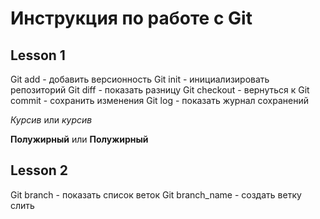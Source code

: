 # Инструкция по работе с Git
## Lesson 1
Git add - добавить версионность
Git init - инициализировать репозиторий
Git diff - показать разницу
Git checkout - вернуться к 
Git commit - сохранить изменения
Git log - показать журнал сохранений

*Курсив* или _курсив_

**Полужирный** или __Полужирный__

## Lesson 2 
Git branch - показать список веток
Git branch_name - создать ветку
слить
